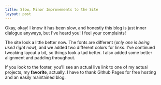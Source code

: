 ```yaml
---
title: Slow, Minor Improvements to the Site
layout: post
---
```


Okay, okay! I know it has been slow, and honestly this blog is just inner dialogue anyways, but I've heard you! I feel your complaints!

The site look a little better now. The fonts are different (*only one is being used right now*), and we added two different colors for links. I've continued tweaking layout a bit, so things look a tad better. I also added some better alignment and padding throughout.

If you look to the footer, you'll see an actual live link to one of my actual projects, my **favorite**, actually. I have to thank Github Pages for free hosting and an easily maintained blog.
